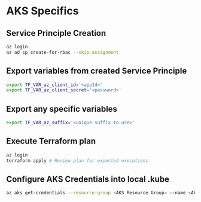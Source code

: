
# AKS Specifics

## Service Principle Creation

```bash
az login
az ad sp create-for-rbac --skip-assignment
```

## Export variables from created Service Principle

```bash
export TF_VAR_az_client_id='<appId>'
export TF_VAR_az_client_secret='<password>'
```

## Export any specific variables

```bash
export TF_VAR_az_suffix='<unique suffix to use>'
```

## Execute Terraform plan

```bash
az login
terraform apply # Review plan for expected executions
```

## Configure AKS Credentials into local .kube

```bash
az aks get-credentials --resource-group <AKS Resource Group> --name <AKS Cluster Name>
```
